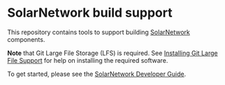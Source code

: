 # SolarNetwork build support

This repository contains tools to support building [SolarNetwork][sn-io] components.

**Note** that Git Large File Storage (LFS) is required. See [Installing Git Large File Support][lfs]
for help on installing the required software.

To get started, please see the [SolarNetwork Developer Guide][dev-guide].

 [dev-guide]: https://github.com/SolarNetwork/solarnetwork/wiki/Developer-Guide
 [sn-io]: http://solarnetwork.github.io/
 [lfs]: https://help.github.com/en/articles/installing-git-large-file-storage
